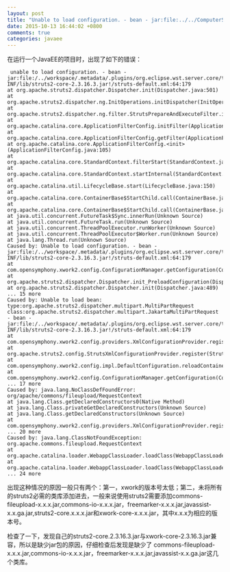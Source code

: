 ```yaml
---
layout: post
title: "Unable to load configuration. - bean - jar:file:../../ComputerScience/JavaEE/workspace/.metadata解决办法"
date: 2015-10-13 16:44:02 +0800
comments: true
categories: javaee
---
```


在运行一个JavaEE的项目时，出现了如下的错误<!--more-->：  

	 unable to load configuration. - bean - jar:file:/../workspace/.metadata/.plugins/org.eclipse.wst.server.core/tmp0/wtpwebapps/WorkSystem/WEB-INF/lib/struts2-core-2.3.16.3.jar!/struts-default.xml:64:179
	at org.apache.struts2.dispatcher.Dispatcher.init(Dispatcher.java:501)
	at org.apache.struts2.dispatcher.ng.InitOperations.initDispatcher(InitOperations.java:74)
	at org.apache.struts2.dispatcher.ng.filter.StrutsPrepareAndExecuteFilter.init(StrutsPrepareAndExecuteFilter.java:57)
	at org.apache.catalina.core.ApplicationFilterConfig.initFilter(ApplicationFilterConfig.java:279)
	at org.apache.catalina.core.ApplicationFilterConfig.getFilter(ApplicationFilterConfig.java:260)
	at org.apache.catalina.core.ApplicationFilterConfig.<init>(ApplicationFilterConfig.java:105)
	at org.apache.catalina.core.StandardContext.filterStart(StandardContext.java:4828)
	at org.apache.catalina.core.StandardContext.startInternal(StandardContext.java:5508)
	at org.apache.catalina.util.LifecycleBase.start(LifecycleBase.java:150)
	at org.apache.catalina.core.ContainerBase$StartChild.call(ContainerBase.java:1575)
	at org.apache.catalina.core.ContainerBase$StartChild.call(ContainerBase.java:1565)
	at java.util.concurrent.FutureTask$Sync.innerRun(Unknown Source)
	at java.util.concurrent.FutureTask.run(Unknown Source)
	at java.util.concurrent.ThreadPoolExecutor.runWorker(Unknown Source)
	at java.util.concurrent.ThreadPoolExecutor$Worker.run(Unknown Source)
	at java.lang.Thread.run(Unknown Source)
	Caused by: Unable to load configuration. - bean - jar:file:/../workspace/.metadata/.plugins/org.eclipse.wst.server.core/tmp0/wtpwebapps/WorkSystem/WEB-INF/lib/struts2-core-2.3.16.3.jar!/struts-default.xml:64:179
	at com.opensymphony.xwork2.config.ConfigurationManager.getConfiguration(ConfigurationManager.java:70)
	at org.apache.struts2.dispatcher.Dispatcher.init_PreloadConfiguration(Dispatcher.java:445)
	at org.apache.struts2.dispatcher.Dispatcher.init(Dispatcher.java:489)
	... 15 more
	Caused by: Unable to load bean: type:org.apache.struts2.dispatcher.multipart.MultiPartRequest class:org.apache.struts2.dispatcher.multipart.JakartaMultiPartRequest - bean - jar:file:/../workspace/.metadata/.plugins/org.eclipse.wst.server.core/tmp0/wtpwebapps/WorkSystem/WEB-INF/lib/struts2-core-2.3.16.3.jar!/struts-default.xml:64:179
	at com.opensymphony.xwork2.config.providers.XmlConfigurationProvider.register(XmlConfigurationProvider.java:245)
	at org.apache.struts2.config.StrutsXmlConfigurationProvider.register(StrutsXmlConfigurationProvider.java:102)
	at com.opensymphony.xwork2.config.impl.DefaultConfiguration.reloadContainer(DefaultConfiguration.java:234)
	at com.opensymphony.xwork2.config.ConfigurationManager.getConfiguration(ConfigurationManager.java:67)
	... 17 more
	Caused by: java.lang.NoClassDefFoundError: org/apache/commons/fileupload/RequestContext
	at java.lang.Class.getDeclaredConstructors0(Native Method)
	at java.lang.Class.privateGetDeclaredConstructors(Unknown Source)
	at java.lang.Class.getDeclaredConstructors(Unknown Source)
	at com.opensymphony.xwork2.config.providers.XmlConfigurationProvider.register(XmlConfigurationProvider.java:235)
	... 20 more
	Caused by: java.lang.ClassNotFoundException: org.apache.commons.fileupload.RequestContext
	at org.apache.catalina.loader.WebappClassLoader.loadClass(WebappClassLoader.java:1720)
	at org.apache.catalina.loader.WebappClassLoader.loadClass(WebappClassLoader.java:1571)
	... 24 more

出现这种情况的原因一般只有两个：第一，xwork的版本号太低；第二，未将所有的struts2必需的类库添加进去，一般来说使用struts2需要添加commons-fileupload-x.x.x.jar,commons-io-x.x.x.jar，freemarker-x.x.x.jar,javassist-x.x.ga.jar,struts2-core.x.x.x.jar和xwork-core-x.x.x.jar，其中x.x.x为相应的版本号。  

检查了一下，发现自己的struts2-core.2.3.16.3.jar与xwork-core-2.3.16.3.jar兼容，所以是缺少jar包的原因，仔细检查后发现是缺少了   commons-fileupload-x.x.x.jar,commons-io-x.x.x.jar，freemarker-x.x.x.jar,javassist-x.x.ga.jar这几个类库。  

